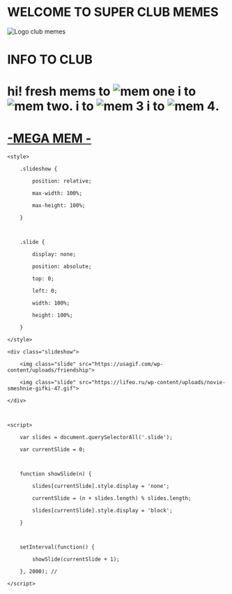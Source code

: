 # WELCOME TO SUPER CLUB MEMES
![Logo club memes](http://i.yapx.ru/Tyrz9.gif)
# INFO TO CLUB 
# hi! fresh mems to ![mem one](https://usagif.com/wp-content/uploads/funny-faces-49.gif) i to ![mem two](https://usagif.com/wp-content/uploads/friendship-60.gif). i to  ![mem 3](https://lifeo.ru/wp-content/uploads/novie-smeshnie-gifki-47.gif) i to ![mem 4](https://lifeo.ru/wp-content/uploads/novie-smeshnie-gifki-21.gif).
#                                                 [-MEGA MEM -](https://youtu.be/ZfqYReML_5c?si=0JRmEHo86bsGxU4L)


<!DOCTYPE html>

<html>

<head>

    <style>

        .slideshow {

            position: relative;

            max-width: 100%;

            max-height: 100%;

        }



        .slide {

            display: none;

            position: absolute;

            top: 0;

            left: 0;

            width: 100%;

            height: 100%;

        }

    </style>

</head>

<body>

    <div class="slideshow">

        <img class="slide" src="https://usagif.com/wp-content/uploads/friendship">

        <img class="slide" src="https://lifeo.ru/wp-content/uploads/novie-smeshnie-gifki-47.gif">

    </div>



    <script>

        var slides = document.querySelectorAll('.slide');

        var currentSlide = 0;



        function showSlide(n) {

            slides[currentSlide].style.display = 'none';

            currentSlide = (n + slides.length) % slides.length;

            slides[currentSlide].style.display = 'block';

        }



        setInterval(function() {

            showSlide(currentSlide + 1);

        }, 2000); //

    </script>

</body>

</html>

